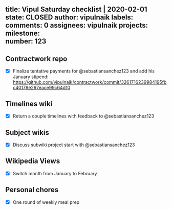 title:	Vipul Saturday checklist | 2020-02-01
state:	CLOSED
author:	vipulnaik
labels:	
comments:	0
assignees:	vipulnaik
projects:	
milestone:	
number:	123
--
## Contractwork repo

- [x] Finalize tentative payments for @sebastiansanchez123 and add his January stipend: https://github.com/vipulnaik/contractwork/commit/3261716239984195fbc40179e297eace99c64d10

## Timelines wiki

- [x] Return a couple timelines with feedback to @sebastiansanchez123

## Subject wikis

- [x] Discuss subwiki project start with @sebastiansanchez123

## Wikipedia Views

- [x] Switch month from January to February

## Personal chores

- [x] One round of weekly meal prep
